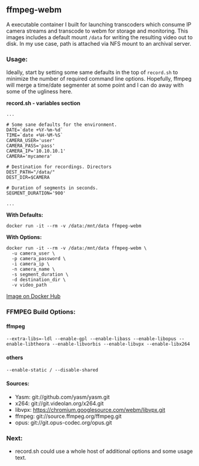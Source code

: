 ## **ffmpeg-webm**

A executable container I built for launching transcoders which consume IP camera streams and transcode to webm for storage and monitoring. This images includes a default mount ```/data``` for writing the resulting video out to disk. In my use case, path is attached via NFS mount to an archival server. 

### Usage:

Ideally, start by setting some same defaults in the top of ```record.sh``` to minimize the number of required command line options. Hopefully, ffmpeg will merge a time/date segmenter at some point and I can do away with some of the ugliness here.

**record.sh - variables section**

    ...

    # Some sane defaults for the environment.
    DATE=`date +%Y-%m-%d`
    TIME=`date +%H-%M-%S`
    CAMERA_USER='user'
    CAMERA_PASS='pass'
    CAMERA_IP='10.10.10.1'
    CAMERA='mycamera'

    # Destination for recordings. Directors
    DEST_PATH="/data/"
    DEST_DIR=$CAMERA

    # Duration of segments in seconds.
    SEGMENT_DURATION='900'

    ...

**With Defaults:**

    docker run -it --rm -v /data:/mnt/data ffmpeg-webm

**With Options:**

    docker run -it --rm -v /data:/mnt/data ffmpeg-webm \
      -u camera_user \
      -p camera_password \
      -i camera_ip \
      -n camera_name \
      -s segment_duration \
      -d destination_dir \
      -v video_path 

[Image on Docker Hub](https://registry.hub.docker.com/u/ozzyjohnson/ffmpeg-webm/)

### FFMPEG Build Options:

#### ffmpeg

    --extra-libs=-ldl --enable-gpl --enable-libass --enable-libopus --enable-libtheora --enable-libvorbis --enable-libvpx --enable-libx264

#### others

    --enable-static / --disable-shared

#### **Sources:**

 - Yasm: git://github.com/yasm/yasm.git 
 - x264: git://git.videolan.org/x264.git 
 - libvpx: https://chromium.googlesource.com/webm/libvpx.git 
 - ffmpeg: git://source.ffmpeg.org/ffmpeg.git 
 - opus: git://git.opus-codec.org/opus.git

### Next:

 - record.sh could use a whole host of additional options and some usage text.
